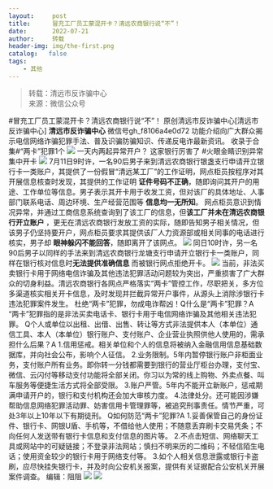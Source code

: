 ```yaml
---
layout:     post
title:      冒充工厂员工蒙混开卡？清远农商银行说“不”！
date:       2022-07-21
author:     转载
header-img: img/the-first.png
catalog:   false
tags:
    - 其他
---
```


<blockquote><p>转载：清远市反诈骗中心<br>
来源：微信公众号</p></blockquote>

#冒充工厂员工蒙混开卡？清远农商银行说“不”！
原创清远市反诈骗中心[清远市反诈骗中心]
**清远市反诈骗中心**
微信号gh_f8106a4e0d72
功能介绍向广大群众揭示电信网络诈骗犯罪手法、普及识骗防骗知识、传递反电诈最新资讯。
收录于合集#“两卡”犯罪1个
![]({{site.baseurl}}/postimg/3CxTSiafadcic5zyXUfbXLUClzlpaoknCpV4bErPg2kuuS97hoJJbNCtFOVZ9X0j5W26HDaregC5kibiaLGl8CPr9A.gif)
一天内两起异常开户？
这家银行厉害了
#火眼金睛识别异常集中开卡
![]({{site.baseurl}}/postimg/3CxTSiafadc8EqoIoNfv6ZeWUWJ1rHV3iaW8CFTjeJPdwcvlO4JeeN4z1R141E1566GtAQiaIrngibC0HKtTiaM9m4w.gif)
7月11日9时许，一名90后男子来到清远农商银行银盏支行申请开立银行卡一类账户，其提供了一份假冒“清远某工厂”的工作证明，网点柜员按程序对其开展信息核查时发现，其提供的工作证明
**证件号码不正确**，随即询问其开户的用途、工作单位等信息。男子表示其开卡用于收发工资，但对该厂的具体地址、人事部门联系电话、周边环境、生产经营范围等
**信息均一无所知**。
网点柜员意识到情况异常，并通过工商信息系统查询到了该工厂的信息，但**该工厂并未在清远农商银行开立账户**
，更无在清远农商银行发放工资的实际，随即告知男子相关情况，但该男子仍坚持要开户，网点柜员要求其提供该厂人力资源部或相关同事的电话进行核实，男子却
**眼神躲闪不能回答**，随即离开了该网点。
![]({{site.baseurl}}/postimg/3CxTSiafadc8BdzJNCwtvicKn1Imf6QVTcGTiae6wibn1B6gOk74sEdlzJjtIEUguWrph4BF70icPWyKFQ2BGuspwMw.png)
同日10时许，另一名90后男子以同样的手法来到清远农商银行龙塘支行申请开立银行卡一类账户，同样在银行核对信息时**无法提供准确信息**
而被银行网点拒绝开卡。
![]({{site.baseurl}}/postimg/3CxTSiafadc8BdzJNCwtvicKn1Imf6QVTc62DZ3ZAVL1Z2CBCo939upBzUYBsU51thsZq7jbFe72hT15yTXybY0A.png)
当前，非法买卖银行卡用于网络电信诈骗及其他违法犯罪活动问题较为突出，严重损害了广大群众的切身利益。清远农商银行各网点严格落实“两卡”管控工作，尽职把关，多方位多渠道核实相关开卡信息，及时发现并拦截异常开户事件，从源头上消除涉银行卡违法犯罪案件发生。
杜绝“两卡”犯罪，勿成电诈帮凶！Q什么是“两卡”犯罪？A
“两卡”犯罪指的是非法买卖电话卡、银行卡用于电信网络诈骗及其他相关违法犯罪。
Q个人或单位以出租、出借、出售、转让等方式非法提供本人（本单位）通信工具、本人（本单位）银行账户、支付账户、企业营业执照供他人使用的，需承担什么后果？A
1.信用惩戒。相关单位和个人的信息将被纳入金融信用信息基础数据库，并向社会公布，影响个人征信。
2.业务限制。5年内暂停银行账户非柜面业务，支付账户所有业务。即你转一分钱都需要到银行的营业厅柜台办理，支付宝、微信、云闪付等移动支付功能将全部关闭。你习以为常的线上购物、外卖点餐、叫车服务等便捷生活方式将全部受限。
3.账户严管。5年内不能开立新账户，惩戒期满申请开户的，银行和支付机构还会加大审核力度。
4.法律处分。还可能因涉嫌帮助信息网络犯罪活动罪、妨害信用卡管理罪等，被追究刑事责任。情节严重，可处3年以上10年以下有期徒刑。
Q如何防范“两卡”犯罪?A
1.妥善保管自己的身份证件、银行卡、网银U盾、手机等，不借给他人使用；不随意丢弃刷卡交易凭条；不向任何人发送带有银行卡信息和支付信息的图片等。
2.不点击短信、网络聊天工具或网站中的可疑链接；不登录非法网站；慎扫不明来历的二维码；不轻信陌生电话；使用资金较少的银行卡用于网络支付等。
3.如个人相关信息泄露或银行卡盗刷，应尽快挂失银行卡，并及时向公安机关报案，提供有关证据配合公安机关开展案件调查。
编辑：阻阻
![]({{site.baseurl}}/postimg/SUycX2yckdJ5YVVCpDYl0c5CbMTO3KgBTesbSxe5zKHlm2GQsTWAFTgswCXscN6Y9vuJHFcE77orSK7ClzYOdg.jpeg)
![]({{site.baseurl}}/postimg/3CxTSiafadcic5zyXUfbXLUClzlpaoknCpErldQhhamfG7KH1qHGrr3icT9iaAoE1B4noSO7EewO2k8fys5pMuaoog.gif)
